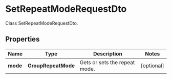 

# SetRepeatModeRequestDto

Class SetRepeatModeRequestDto.

## Properties

| Name | Type | Description | Notes |
|------------ | ------------- | ------------- | -------------|
|**mode** | **GroupRepeatMode** | Gets or sets the repeat mode. |  [optional] |



